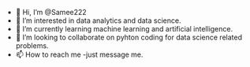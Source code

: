 - 👋 Hi, I’m @Samee222
- 👀 I’m interested in data analytics and data science.
- 🌱 I’m currently learning machine learning and artificial intelligence.
- 💞️ I’m looking to collaborate on pyhton coding for data science related problems.
- 📫 How to reach me -just message me.

<!---
Samee222/Samee222 is a ✨ special ✨ repository because its `README.md` (this file) appears on your GitHub profile.
You can click the Preview link to take a look at your changes.
--->

